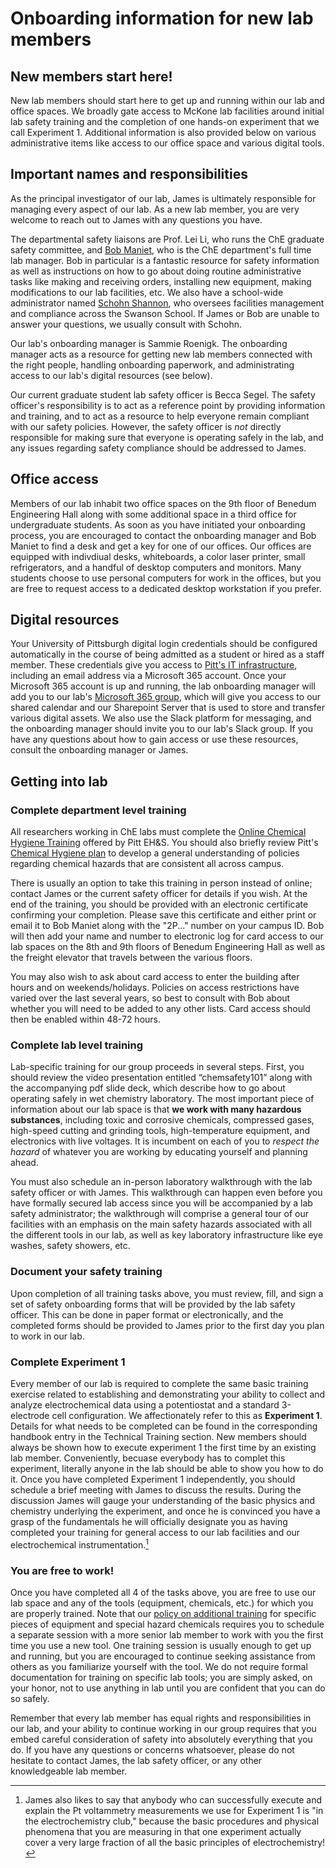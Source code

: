 # Onboarding information for new lab members

## New members start here!

New lab members should start here to get up and running within our lab and office spaces.
We broadly gate access to McKone lab facilities around initial lab safety training and the completion of one hands-on experiment that we call Experiment 1.
Additional information is also provided below on various administrative items like access to our office space and various digital tools.

## Important names and responsibilities

As the principal investigator of our lab, James is ultimately responsible for managing every aspect of our lab.
As a new lab member, you are very welcome to reach out to James with any questions you have. 

The departmental safety liaisons are Prof. Lei Li, who runs the ChE graduate safety committee, and [Bob Maniet](https://engineering.pitt.edu/people/staff/robert-maniet/), who is the ChE department's full time lab manager. Bob in particular is a fantastic resource for safety information as well as instructions on how to go about doing routine administrative tasks like making and receiving orders, installing new equipment, making modifications to our lab facilities, etc. 
We also have a school-wide administrator named [Schohn Shannon](https://engineering.pitt.edu/people/staff/schohn-shannon/), who oversees facilities management and compliance across the Swanson School. 
If James or Bob are unable to answer your questions, we usually consult with Schohn.

Our lab's onboarding manager is Sammie Roenigk.
The onboarding manager acts as a resource for getting new lab members connected with the right people, handling onboarding paperwork, and administrating access to our lab's digital resources (see below).

Our current graduate student lab safety officer is Becca Segel. 
The safety officer's responsibility is to act as a reference point by providing information and training, and to act as a resource to help everyone remain compliant with our safety policies. 
However, the safety officer is *not* directly responsible for making sure that everyone is operating safely in the lab, and any issues regarding safety compliance should be addressed to James.

## Office access

Members of our lab inhabit two office spaces on the 9th floor of Benedum Engineering Hall along with some additional space in a third office for undergraduate students.
As soon as you have initiated your onboarding process, you are encouraged to contact the onboarding manager and Bob Maniet to find a desk and get a key for one of our offices.
Our offices are equipped with indivdiual desks, whiteboards, a color laser printer, small refrigerators, and a handful of desktop computers and monitors.
Many students choose to use personal computers for work in the offices, but you are free to request access to a dedicated desktop workstation if you prefer.

## Digital resources

Your University of Pittsburgh digital login credentials should be configured automatically in the course of being admitted as a student or hired as a staff member.
These credentials give you access to [Pitt's IT infrastructure](https://www.technology.pitt.edu/), including an email address via a Microsoft 365 account.
Once your Microsoft 365 account is up and running, the lab onboarding manager will add you to our lab's [Microsoft 365 group](https://support.microsoft.com/en-us/office/learn-about-microsoft-365-groups-b565caa1-5c40-40ef-9915-60fdb2d97fa2), which will give you access to our shared calendar and our Sharepoint Server that is used to store and transfer various digital assets.
We also use the Slack platform for messaging, and the onboarding manager should invite you to our lab's Slack group.
If you have any questions about how to gain access or use these resources, consult the onboarding manager or James.

## Getting into lab

### Complete department level training

All researchers working in ChE labs must complete the [Online Chemical Hygiene Training](https://pitt.co1.qualtrics.com/jfe/form/SV_6MuNLxJssf1zD7L) offered by Pitt EH&S. You should also briefly review Pitt's [Chemical Hygiene plan](https://www.ehs.pitt.edu/sites/default/files/docs/04-001ChemHygienePlan.pdf) to develop a general understanding of policies regarding chemical hazards that are consistent all across campus.
 
There is usually an option to take this training in person instead of online; contact James or the current safety officer for details if you wish. At the end of the training, you should be provided with an electronic certificate confirming your completion. Please save this certificate and either print or email it to Bob Maniet along with the "2P..." number on your campus ID. Bob will then add your name and number to electronic log for card access to our lab spaces on the 8th and 9th floors of Benedum Engineering Hall as well as the freight elevator that travels between the various floors. 

You may also wish to ask about card access to enter the building after hours and on weekends/holidays. Policies on access restrictions have varied over the last several years, so best to consult with Bob about whether you will need to be added to any other lists. Card access should then be enabled within 48-72 hours.

### Complete lab level training

Lab-specific training for our group proceeds in several steps. 
First, you should review the video presentation entitled “chemsafety101” along with the accompanying pdf slide deck, which describe how to go about operating safely in wet chemistry laboratory. 
The most important piece of information about our lab space is that **we work with many hazardous substances**, including toxic and corrosive chemicals, compressed gases, high-speed cutting and grinding tools, high-temperature equipment, and electronics with live voltages. 
It is incumbent on each of you to *respect the hazard* of whatever you are working by educating yourself and planning ahead.

You must also schedule an in-person laboratory walkthrough with the lab safety officer or with James. 
This walkthrough can happen even before you have formally secured lab access since you will be accompanied by a lab safety administrator; the walkthrough will comprise a general tour of our facilities with an emphasis on the main safety hazards associated with all the different tools in our lab, as well as key laboratory infrastructure like eye washes, safety showers, etc.

### Document your safety training

Upon completion of all training tasks above, you must review, fill, and sign a set of safety onboarding forms that will be provided by the lab safety officer. 
This can be done in paper format or electronically, and the completed forms should be provided to James prior to the first day you plan to work in our lab.

### Complete Experiment 1

Every member of our lab is required to complete the same basic training exercise related to establishing and demonstrating your ability to collect and analyze electrochemical data using a potentiostat and a standard 3-electrode cell configuration.
We affectionately refer to this as **Experiment 1**.
Details for what needs to be completed can be found in the corresponding handbook entry in the Technical Training section.
New members should always be shown how to execute experiment 1 the first time by an existing lab member.
Conveniently, becuase everybody has to complet this experiment, literally anyone in the lab should be able to show you how to do it.
Once you have completed Experiment 1 independently, you should schedule a brief meeting with James to discuss the results. 
During the discussion James will gauge your understanding of the basic physics and chemistry underlying the experiment, and once he is convinced you have a grasp of the fundamentals he will officially designate you as having completed your training for general access to our lab facilities and our electrochemical instrumentation.[^1]

[^1]: James also likes to say that anybody who can successfully execute and explain the Pt voltammetry measurements we use for Experiment 1 is "in the electrochemistry club," because the basic procedures and physical phenomena that you are measuring in that one experiment actually cover a very large fraction of all the basic principles of electrochemistry!

### You are free to work!

Once you have completed all 4 of the tasks above, you are free to use our lab space and any of the tools (equipment, chemicals, etc.) for which you are properly trained. 
Note that our [policy on additional training](../safety/#safety-training-and-access-to-lab-resources) for specific pieces of equipment and special hazard chemicals requires you to schedule a separate session with a more senior lab member to work with you the first time you use a new tool. 
One training session is usually enough to get up and running, but you are encouraged to continue seeking assistance from others as you familiarize yourself with the tool. 
We do not require formal documentation for training on specific lab tools; you are simply asked, on your honor, not to use anything in lab until you are confident that you can do so safely.

Remember that every lab member has equal rights and responsibilities in our lab, and your ability to continue working in our group requires that you embed careful consideration of safety into absolutely everything that you do. If you have any questions or concerns whatsoever, please do not hesitate to contact James, the lab safety officer, or any other knowledgeable lab member.
